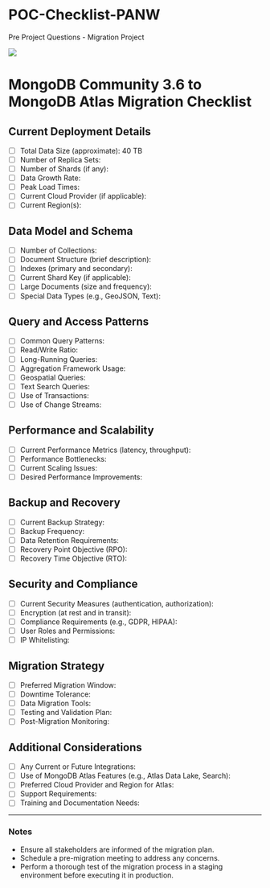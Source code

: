 # POC-Checklist-PANW   
Pre Project Questions - Migration Project 

![](https://www.paloaltonetworks.com/content/dam/pan/en_US/images/logos/brand/primary-company-logo/Parent-logo.png?imwidth=480)

# MongoDB Community 3.6 to MongoDB Atlas Migration Checklist


## Current Deployment Details
- [ ] Total Data Size (approximate): 40 TB
- [ ] Number of Replica Sets:
- [ ] Number of Shards (if any):
- [ ] Data Growth Rate:
- [ ] Peak Load Times:
- [ ] Current Cloud Provider (if applicable):
- [ ] Current Region(s):

## Data Model and Schema
- [ ] Number of Collections:
- [ ] Document Structure (brief description):
- [ ] Indexes (primary and secondary):
- [ ] Current Shard Key (if applicable):
- [ ] Large Documents (size and frequency):
- [ ] Special Data Types (e.g., GeoJSON, Text):

## Query and Access Patterns
- [ ] Common Query Patterns:
- [ ] Read/Write Ratio:
- [ ] Long-Running Queries:
- [ ] Aggregation Framework Usage:
- [ ] Geospatial Queries:
- [ ] Text Search Queries:
- [ ] Use of Transactions:
- [ ] Use of Change Streams:

## Performance and Scalability
- [ ] Current Performance Metrics (latency, throughput):
- [ ] Performance Bottlenecks:
- [ ] Current Scaling Issues:
- [ ] Desired Performance Improvements:

## Backup and Recovery
- [ ] Current Backup Strategy:
- [ ] Backup Frequency:
- [ ] Data Retention Requirements:
- [ ] Recovery Point Objective (RPO):
- [ ] Recovery Time Objective (RTO):

## Security and Compliance
- [ ] Current Security Measures (authentication, authorization):
- [ ] Encryption (at rest and in transit):
- [ ] Compliance Requirements (e.g., GDPR, HIPAA):
- [ ] User Roles and Permissions:
- [ ] IP Whitelisting:

## Migration Strategy
- [ ] Preferred Migration Window:
- [ ] Downtime Tolerance:
- [ ] Data Migration Tools:
- [ ] Testing and Validation Plan:
- [ ] Post-Migration Monitoring:

## Additional Considerations
- [ ] Any Current or Future Integrations:
- [ ] Use of MongoDB Atlas Features (e.g., Atlas Data Lake, Search):
- [ ] Preferred Cloud Provider and Region for Atlas:
- [ ] Support Requirements:
- [ ] Training and Documentation Needs:

---

### Notes
- Ensure all stakeholders are informed of the migration plan.
- Schedule a pre-migration meeting to address any concerns.
- Perform a thorough test of the migration process in a staging environment before executing it in production.
